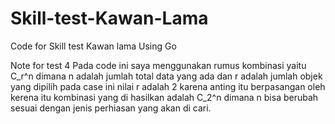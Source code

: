 # Skill-test-Kawan-Lama
Code for Skill test Kawan lama Using Go 

Note for test 4
Pada code ini saya menggunakan rumus kombinasi yaitu C_r^n dimana n adalah jumlah total data yang ada dan r adalah jumlah objek yang dipilih pada case ini nilai r adalah 2 karena anting itu berpasangan oleh kerena itu kombinasi yang di hasilkan adalah C_2^n dimana n bisa berubah sesuai dengan jenis perhiasan yang akan di cari.